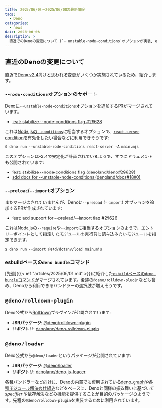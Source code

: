 ```yaml
---
title: 2025/06/02〜2025/06/08の最新情報
tags:
  - Deno
categories:
  - news
date: 2025-06-08
description: >
  直近でのDenoの変更について (`--unstable-node-conditions`オプションが実装, esbuildベースの`deno bundle`を実装するPRがマージ, `--preload`/`--import`オプションの追加), @deno/rolldown-plugin (Deno公式のRolldownプラグイン), @deno/loader (各種バンドラーなど向けのモジュール解決用パッケージ)
---
```


## 直近のDenoの変更について

直近で[Deno v2.4](https://github.com/denoland/deno/milestone/66)向けと思われる変更がいくつか実施されているため、紹介します。

### `--node-conditions`オプションのサポート

Denoに`--unstable-node-conditions`オプションを追加するPRがマージされています。

- [feat: stabilize --node-conditions flag #29628](https://github.com/denoland/deno/pull/29586)

これは[Node.jsの`--conditions`](https://github.com/nodejs/node/blob/2ce4df58c1d991fba6fe7a5edd7510ae47a9a766/doc/api/packages.md#resolving-user-conditions)に相当するオプションで、[`react-server` condition](https://github.com/facebook/react/blob/c0b5a0cad32cbf237d4c0134bef702d6ba3e393c/packages/react/package.json#L26)を有効化したい場合などに利用できそうです:

```shell
$ deno run --unstable-node-conditions react-server -A main.mjs
```

このオプションはv2.4で安定化が計画されているようで、すでにドキュメントも公開されています:

- [feat: stabilize --node-conditions flag (denoland/deno#29628)](https://github.com/denoland/deno/pull/29628)
- [add docs for --unstable-node-conditions (denoland/docs#1800)](https://github.com/denoland/docs/pull/1800)

### `--preload`/`--import`オプション

まだマージはされていませんが、Denoに`--preload` (`--import`) オプションを追加するPRが作成されています:

- [feat: add support for --preload/--import flag #29626](https://github.com/denoland/deno/pull/29626)

これはNode.jsの`--require`や`--import`に相当するオプションのようで、エントリーポイントとして指定したモジュールの実行前に読み込みたいモジュールを指定できます。

```shell
$ deno run --import @std/dotenv/load main.mjs
```

### esbuildベースの`deno bundle`コマンド

[先週]({{< ref "articles/2025/06/01.md" >}})に紹介した[`esbuild`ベースの`deno bundle`コマンド](https://github.com/denoland/deno/pull/29470)がマージされています。後述の`@deno/rolldown-plugin`なども含め、Denoから利用できるバンドラーの選択肢が増えそうです。

## `@deno/rolldown-plugin`

Deno公式から[Rolldown](https://github.com/rolldown/rolldown)プラグインが公開されています:

- **JSRパッケージ**: [@deno/rolldown-plugin](https://jsr.io/@deno/rolldown-plugin)
- **リポジトリ**: [denoland/deno-rolldown-plugin](https://github.com/denoland/deno-rolldown-plugin)

## `@deno/loader`

Deno公式から`@deno/loader`というパッケージが公開されています:

- **JSRパッケージ**: [@deno/loader](https://jsr.io/@deno/loader)
- **リポジトリ**: [denoland/deno-js-loader](https://github.com/denoland/deno-js-loader)

各種バンドラーなど向けに、Denoの内部でも使用されている[deno_graph](https://github.com/denoland/deno_graph)や[各種モジュール解決の仕組み](https://github.com/denoland/deno/tree/635e3744bde6194d571654c5037fa6e16f852555/resolvers)などをベースに、Denoと同様の振る舞いに基づいて _specifier_ や依存解決などの機能を提供することが目的のパッケージのようです。先程の`@deno/rolldown-plugin`を実装するために利用されています。
